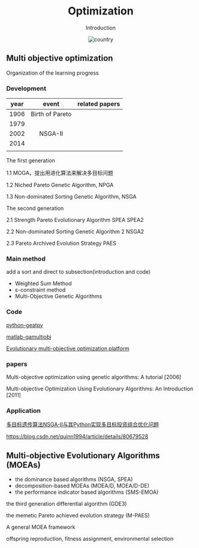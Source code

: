 <h1 align="center">Optimization</h1>
<div align="center">



 Introduction  

![country](https://img.shields.io/badge/country-China-red)

</div>

## Multi objective optimization

Organization of the learning progress

### Development

| year |      event      | related papers |
| :--: | :-------------: | :------------: |
| 1906 | Birth of Pareto |                |
| 1979 |                 |                |
| 2002 |     NSGA-II     |                |
| 2014 |                 |                |
|      |                 |                |

The first generation

1.1 MOGA，提出用进化算法来解决多目标问题

1.2 Niched Pareto Genetic Algorithm, NPGA 

1.3 Non-dominated Sorting Genetic Algorithm, NSGA

The second generation

2.1 Strength Pareto Evolutionary Algorithm SPEA SPEA2

2.2 Non-dominated Sorting Genetic Algorithm 2 NSGA2

2.3 Pareto Archived Evolution Strategy PAES 

### Main method

add a sort and direct to subsection(introduction and code)

*  Weighted Sum Method 
*  ε-constraint method 
*  Multi-Objective Genetic Algorithms 



### Code

[python-geatpy](http://geatpy.com/)

[matlab-gamultiobj](https://ww2.mathworks.cn/help/gads/gamultiobj.html)

[Evolutionary multi-objective optimization platform](https://github.com/BIMK/PlatEMO)

### papers

Multi-objective optimization using genetic algorithms: A tutorial [2006]

Multi-objective Optimization Using Evolutionary Algorithms: An Introduction [2011]

### Application

 [多目标遗传算法NSGA-Ⅱ与其Python实现多目标投资组合优化问题](https://blog.csdn.net/WFRainn/article/details/83753615) 



https://blog.csdn.net/quinn1994/article/details/80679528







## Multi-objective Evolutionary Algorithms (MOEAs)
- the dominance based algorithms (NSGA, SPEA)
- decomposition-based MOEAs (MOEA/D, MOEA/D-DE)
- the performance indicator based algorithms (SMS-EMOA)



the third generation differential algorithm (GDE3)

the memetic Pareto achieved evolution strategy (M-PAES)



A general MOEA framework

offspring reproduction, fitness assignment, environmental selection